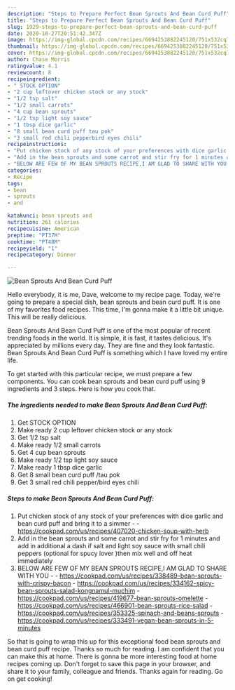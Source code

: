 ```yaml
---
description: "Steps to Prepare Perfect Bean Sprouts And Bean Curd Puff"
title: "Steps to Prepare Perfect Bean Sprouts And Bean Curd Puff"
slug: 1929-steps-to-prepare-perfect-bean-sprouts-and-bean-curd-puff
date: 2020-10-27T20:51:42.347Z
image: https://img-global.cpcdn.com/recipes/6694253882245120/751x532cq70/bean-sprouts-and-bean-curd-puff-recipe-main-photo.jpg
thumbnail: https://img-global.cpcdn.com/recipes/6694253882245120/751x532cq70/bean-sprouts-and-bean-curd-puff-recipe-main-photo.jpg
cover: https://img-global.cpcdn.com/recipes/6694253882245120/751x532cq70/bean-sprouts-and-bean-curd-puff-recipe-main-photo.jpg
author: Chase Morris
ratingvalue: 4.1
reviewcount: 8
recipeingredient:
- " STOCK OPTION"
- "2 cup leftover chicken stock or any stock"
- "1/2 tsp salt"
- "1/2 small carrots"
- "4 cup bean sprouts"
- "1/2 tsp light soy sauce"
- "1 tbsp dice garlic"
- "8 small bean curd puff tau pok"
- "3 small red chili pepperbird eyes chili"
recipeinstructions:
- "Put chicken stock of any stock of your preferences with dice garlic and bean curd puff and bring it to a simmer  https://cookpad.com/us/recipes/407020-chicken-soup-with-herb"
- "Add in the bean sprouts and some carrot and stir fry for 1 minutes and add in additional a dash if salt and light soy sauce with small chili peppers (optional for spucy lover )then mix well and off heat immediately"
- "BELOW ARE FEW OF MY BEAN SPROUTS RECIPE,I AM GLAD TO SHARE WITH YOU  https://cookpad.com/us/recipes/338489-bean-sprouts-with-crispy-bacon https://cookpad.com/us/recipes/334162-spicy-bean-sprouts-salad-kongnamul-muchim https://cookpad.com/us/recipes/419677-bean-sprouts-omelette https://cookpad.com/us/recipes/466901-bean-sprouts-rice-salad https://cookpad.com/us/recipes/353325-spinach-and-beans-sprouts https://cookpad.com/us/recipes/333491-vegan-bean-sprouts-in-5-minutes"
categories:
- Recipe
tags:
- bean
- sprouts
- and

katakunci: bean sprouts and 
nutrition: 261 calories
recipecuisine: American
preptime: "PT37M"
cooktime: "PT48M"
recipeyield: "1"
recipecategory: Dinner

---
```



![Bean Sprouts And Bean Curd Puff](https://img-global.cpcdn.com/recipes/6694253882245120/751x532cq70/bean-sprouts-and-bean-curd-puff-recipe-main-photo.jpg)

Hello everybody, it is me, Dave, welcome to my recipe page. Today, we're going to prepare a special dish, bean sprouts and bean curd puff. It is one of my favorites food recipes. This time, I'm gonna make it a little bit unique. This will be really delicious.



Bean Sprouts And Bean Curd Puff is one of the most popular of recent trending foods in the world. It is simple, it is fast, it tastes delicious. It's appreciated by millions every day. They are fine and they look fantastic. Bean Sprouts And Bean Curd Puff is something which I have loved my entire life.


To get started with this particular recipe, we must prepare a few components. You can cook bean sprouts and bean curd puff using 9 ingredients and 3 steps. Here is how you cook that.

<!--inarticleads1-->

##### The ingredients needed to make Bean Sprouts And Bean Curd Puff:

1. Get  STOCK OPTION
1. Make ready 2 cup leftover chicken stock or any stock
1. Get 1/2 tsp salt
1. Make ready 1/2 small carrots
1. Get 4 cup bean sprouts
1. Make ready 1/2 tsp light soy sauce
1. Make ready 1 tbsp dice garlic
1. Get 8 small bean curd puff /tau pok
1. Get 3 small red chili pepper/bird eyes chili




<!--inarticleads2-->

##### Steps to make Bean Sprouts And Bean Curd Puff:

1. Put chicken stock of any stock of your preferences with dice garlic and bean curd puff and bring it to a simmer -  - https://cookpad.com/us/recipes/407020-chicken-soup-with-herb
1. Add in the bean sprouts and some carrot and stir fry for 1 minutes and add in additional a dash if salt and light soy sauce with small chili peppers (optional for spucy lover )then mix well and off heat immediately
1. BELOW ARE FEW OF MY BEAN SPROUTS RECIPE,I AM GLAD TO SHARE WITH YOU -  - https://cookpad.com/us/recipes/338489-bean-sprouts-with-crispy-bacon - https://cookpad.com/us/recipes/334162-spicy-bean-sprouts-salad-kongnamul-muchim - https://cookpad.com/us/recipes/419677-bean-sprouts-omelette - https://cookpad.com/us/recipes/466901-bean-sprouts-rice-salad - https://cookpad.com/us/recipes/353325-spinach-and-beans-sprouts - https://cookpad.com/us/recipes/333491-vegan-bean-sprouts-in-5-minutes




So that is going to wrap this up for this exceptional food bean sprouts and bean curd puff recipe. Thanks so much for reading. I am confident that you can make this at home. There is gonna be more interesting food at home recipes coming up. Don't forget to save this page in your browser, and share it to your family, colleague and friends. Thanks again for reading. Go on get cooking!
